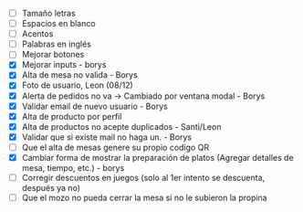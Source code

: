 
- [ ] Tamaño letras
- [ ] Espacios en blanco
- [ ] Acentos
- [ ] Palabras en inglés
- [ ] Mejorar botones
- [x] Mejorar inputs - borys
- [x] Alta de mesa no valida - Borys
- [x] Foto de usuario, Leon (08/12)
- [x] Alerta de pedidos no va -> Cambiado por ventana modal - Borys
- [x] Validar email de nuevo usuario - Borys
- [x] Alta de producto por perfil
- [x] Alta de productos no acepte duplicados - Santi/Leon
- [x] Validar que si existe mail no haga un. - Borys
- [ ] Que el alta de mesas genere su propio codigo QR
- [x] Cambiar forma de mostrar la preparación de platos (Agregar detalles de mesa, tiempo, etc.) - borys
- [ ] Corregir descuentos en juegos (solo al 1er intento se descuenta, después ya no)
- [ ] Que el mozo no pueda cerrar la mesa si no le subieron la propina
